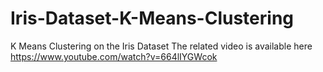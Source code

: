 # Iris-Dataset-K-Means-Clustering
K Means Clustering on the Iris Dataset
The related video is available here 
https://www.youtube.com/watch?v=664lIYGWcok
